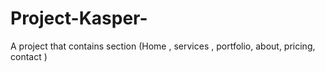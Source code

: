 # Project-Kasper-
A project that contains section (Home , services , portfolio, about, pricing, contact )
